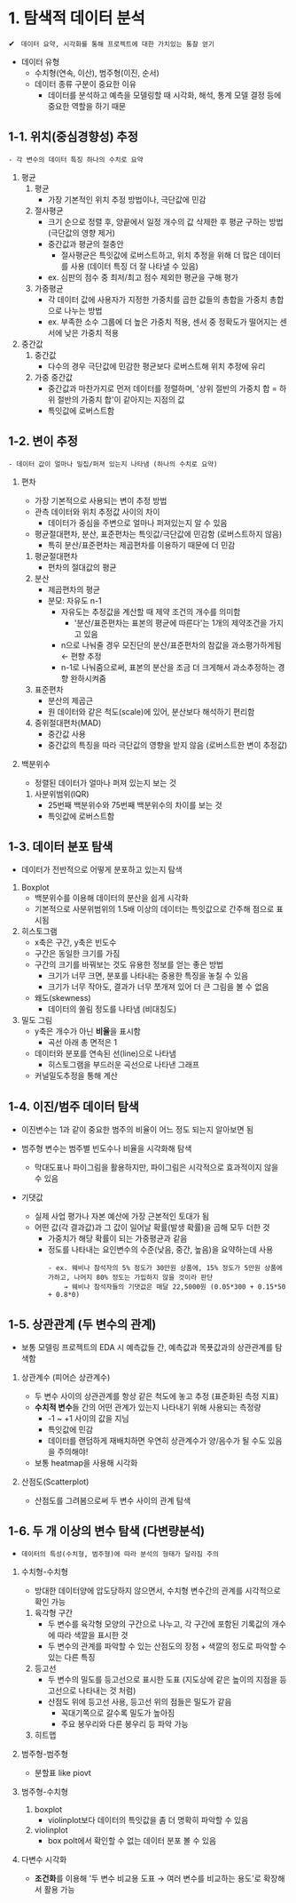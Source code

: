 # 1. 탐색적 데이터 분석
✔ ` 데이터 요약, 시각화를 통해 프로젝트에 대한 가치있는 통찰 얻기`

- 데이터 유형
	- 수치형(연속, 이산), 범주형(이진, 순서)
	- 데이터 종류 구분이 중요한 이유          
		- 데이터를 분석하고 예측을 모델링할 때 시각화, 해석, 통계 모델 결정 등에 중요한 역할을 하기 때문

## 1-1. 위치(중심경향성) 추정
`- 각 변수의 데이터 특징 하나의 수치로 요약`

1. 평균
	1. 평균 
		- 가장 기본적인 위치 추정 방법이나, 극단값에 민감
	2. 절사평균  
	 	- 크기 순으로 정렬 후, 양끝에서 일정 개수의 값 삭제한 후 평균 구하는 방법 (극단값의 영향 제거) 
		- 중간값과 평균의 절충안
			- 절사평균은 특잇값에 로버스트하고, 위치 추정을 위해 더 많은 데이터를 사용 (데이터 특징 더 잘 나타낼 수 있음)
		- ex. 심판의 점수 중 최저/최고 점수 제외한 평균을 구해 평가
	3. 가중평균
	 	- 각 데이터 값에 사용자가 지정한 가중치를 곱한 값들의 총합을 가중치 총합으로 나누는 방법
		- ex. 부족한 소수 그룹에 더 높은 가중치 적용, 센서 중 정확도가 떨어지는 센서에 낮은 가중치 적용
2. 중간값
	1. 중간값 
		- 다수의 경우 극단값에 민감한 평균보다 로버스트해 위치 추정에 유리
	2. 가중 중간값
		- 중간값과 마찬가지로 먼저 데이터를 정렬하며, '상위 절반의 가중치 합 = 하위 절반의 가중치 합'이 같아지는 지점의 값
		- 특잇값에 로버스트함


## 1-2. 변이 추정
`- 데이터 값이 얼마나 밀집/퍼져 있는지 나타냄 (하나의 수치로 요약)`

1. 편차
	- 가장 기본적으로 사용되는 변이 추정 방법
	- 관측 데이터와 위치 추정값 사이의 차이
		- 데이터가 중심을 주변으로 얼마나 퍼져있는지 알 수 있음
	- 평균절대편차, 분산, 표준편차는 특잇값/극단값에 민감함 (로버스트하지 않음)
		- 특히 분산/표준편차는 제곱편차를 이용하기 때문에 더 민감
	1. 평균절대편차
		- 편차의 절대값의 평균
	2. 분산
		- 제곱편차의 평균
		- 분모: 자유도 n-1
			- 자유도는 추정값을 계산할 때 제약 조건의 개수를 의미함
				- '분산/표준편차는 표본의 평균에 따른다'는 1개의 제약조건을 가지고 있음
			- n으로 나눠줄 경우 모진단의 분산/표준편차의 참값을 과소평가하게됨 ← 편향 추정
			- n-1로 나눠줌으로써, 표본의 분산을 조금 더 크게해서 과소추정하는 경향 완하시켜줌
	3. 표준편차
		- 분산의 제곱근
		- 원 데이터와 같은 척도(scale)에 있어, 분산보다 해석하기 편리함
	4. 중위절대편차(MAD)
		- 중간값 사용
		- 중간값의 특징을 따라 극단값의 영향을 받지 않음 (로버스트한 변이 추정값)
	
2. 백분위수
	- 정렬된 데이터가 얼마나 퍼져 있는지 보는 것
	1. 사분위범위(IQR)
		- 25번째 백분위수와 75번째 백분위수의 차이를 보는 것
		- 특잇값에 로버스트함

## 1-3. 데이터 분포 탐색
- 데이터가 전반적으로 어떻게 분포하고 있는지 탐색
1. Boxplot
	- 백분위수를 이용해 데이터의 분산을 쉽게 시각화
	- 기본적으로 사분위범위의 1.5배 이상의 데이터는 특잇값으로 간주해 점으로 표시됨
2. 히스토그램
	- x축은 구간, y축은 빈도수
	- 구간은 동일한 크기를 가짐
	- 구간의 크기를 바꿔보는 것도 유용한 정보를 얻는 좋은 방법
		- 크기가 너무 크면, 분포를 나타내는 중용한 특징을 놓칠 수 있음
		- 크기가 너무 작아도, 결과가 너무 쪼개져 있어 더 큰 그림을 볼 수 없음
	- 왜도(skewness)
		- 데이터의 쏠림 정도를 나타냄 (비대칭도)
3. 밀도 그림
	- y축은 개수가 아닌 **비율**을 표시함
		- 곡선 아래 총 면적은 1
	- 데이터와 분포를 연속된 선(line)으로 나타냄
		- 히스토그램을 부드러운 곡선으로 나타낸 그래프
	- 커널밀도추정을 통해 계산

## 1-4. 이진/범주 데이터 탐색
- 이진변수는 1과 같이 중요한 범주의 비율이 어느 정도 되는지 알아보면 됨
- 범주형 변수는 범주별 빈도수나 비율을 시각화해 탐색
	- 막대도표나 파이그림을 활용하지만, 파이그림은 시각적으로 효과적이지 않을 수 있음

- 기댓값
	- 실제 사업 평가나 자본 예산에 가장 근본적인 토대가 됨
	- 어떤 값(각 결과값)과 그 값이 일어날 확률(발생 확률)을 곱해 모두 더한 것
		- 가중치가 해당 확률이 되는 가중평균과 같음
		- 정도를 나타내는 요인변수의 수준(낮음, 중간, 높음)을 요약하는데 사용
			```
			- ex. 웨비나 참석자의 5% 정도가 30만원 상품에, 15% 정도가 5만원 상품에 가하고, 나머지 80% 정도는 가입하지 않을 것이라 판단
				→ 웨비나 참석자들의 기댓값은 매달 22,5000원 (0.05*300 + 0.15*50 + 0.8*0)	
			```

## 1-5. 상관관계 (두 변수의 관계)
- 보통 모델링 프로젝트의 EDA 시 예측값들 간, 예측값과 목푯값과의 상관관계를 탐색함
1. 상관계수 (피어슨 상관계수)
	- 두 변수 사이의 상관관계를 항상 같은 척도에 놓고 추정 (표준화된 측정 지표)
	- **수치적 변수**들 간의 어떤 관계가 있는지 나타내기 위해 사용되는 측정량
		- -1 ~ +1 사이의 값을 지님
		- 특잇값에 민감
		- 데이터를 랜덤하게 재배치하면 우연히 상관계수가 양/음수가 될 수도 있음을 주의해야!
	- 보통 heatmap을 사용해 시각화

2. 산점도(Scatterplot)
	- 산점도를 그려봄으로써 두 변수 사이의 관계 탐색


## 1-6. 두 개 이상의 변수 탐색 (다변량분석)
- `데이터의 특성(수치형, 범주형)에 따라 분석의 형태가 달라짐 주의`
 
1. 수치형-수치형
	- 방대한 데이터양에 압도당하지 않으면서, 수치형 변수간의 관계를 시각적으로 확인 가능
	1. 육각형 구간
		- 두 변수를 육각형 모양의 구간으로 나누고, 각 구간에 포함된 기록값의 개수에 따라 색깔을 표시한 것
		- 두 변수의 관계를 파악할 수 있는 산점도의 장점 + 색깔의 정도로 파악할 수 있는 다른 특징
	2. 등고선
		- 두 변수의 밀도를 등고선으로 표시한 도표 (지도상에 같은 높이의 지점을 등고선으로 나타내는 것 처럼)
		- 산점도 위에 등고선 사용, 등고선 위의 점들은 밀도가 같음
			- 꼭대기쪽으로 갈수록 밀도가 높아짐
			- 주요 봉우리와 다른 봉우리 등 파악 가능
	3. 히트맵

2. 범주형-범주형
	- 분할표 like piovt
3. 범주형-수치형
	1. boxplot
		- violinplot보다 데이터의 특잇값을 좀 더 명확히 파악할 수 있음
	2. violinplot
		- box polt에서 확인할 수 없는 데이터 분포 볼 수 있음

4. 다변수 시각화
	- **조건화**를 이용해 '두 변수 비교용 도표 → 여러 변수를 비교하는 용도'로 확장해서 활용 가능
